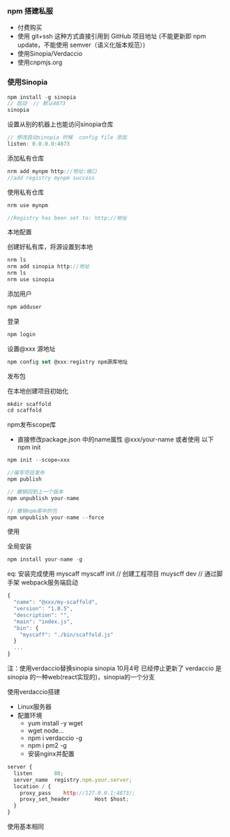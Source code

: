 ### npm 搭建私服


* 付费购买
* 使用 git+ssh 这种方式直接引用到 GitHub 项目地址 (不能更新即 npm update，不能使用 semver（语义化版本规范）)
* 使用Sinopia/Verdaccio
* 使用cnpmjs.org


### 使用Sinopia

```javascript
npm install -g sinopia
// 启动  // 默认4873
sinopia
```

设置从别的机器上也能访问sinopia仓库
```javascript
// 修改启动sinopia 时候  config file 添加 
listen: 0.0.0.0:4873
```

添加私有仓库
```javascript
nrm add mynpm http://地址:端口
//add registry mynpm success

```

使用私有仓库
```javascript
nrm use mynpm

//Registry has been set to: http://地址
```


本地配置

创建好私有库，将源设置到本地
```javascript
nrm ls
nrm add sinopia http://地址
nrm ls
nrm use sinopia
```


添加用户
```javascript
npm adduser
```
登录
```javascript
npm login
```

设置@xxx 源地址

```javascript
npm config set @xxx:registry npm源库地址
```

发布包

在本地创建项目初始化
```javascript
mkdir scaffold
cd scaffold

```

npm发布scope库
* 直接修改package.json 中的name属性 @xxx/your-name   或者使用 以下 npm init 
```javascript
npm init --scope=xxx

//编写项目发布
npm publish

// 撤销回到上一个版本
npm unpublish your-name

// 撤销npm库中的包
npm unpublish your-name --force

```

使用


全局安装
```javascript
npm install your-name -g
```

eq:  安装完成使用 myscaff
myscaff init // 创建工程项目
muyscff dev // 通过脚手架  webpack服务端启动
```javascript
{
  "name": "@xxx/my-scaffold",
  "version": "1.0.5",
  "description": "",
  "main": "index.js",
  "bin": {
    "myscaff": "./bin/scaffold.js"
  }
  ...
}
```



注：使用verdaccio替换sinopia
sinopia 10月4号 已经停止更新了
verdaccio 是sinopia 的一种web(react实现的)，sinopia的一个分支

使用verdaccio搭建

* Linux服务器 
* 配置环境
  * yum install -y wget
  * wget node...
  * npm i verdaccio -g
  * npm i pm2 -g
  * 安装nginx并配置
```javascript
server {
  listen       80;
  server_name  registry.npm.your.server;
  location / {
    proxy_pass    http://127.0.0.1:4873/;
    proxy_set_header        Host $host;
  }
}
```
使用基本相同